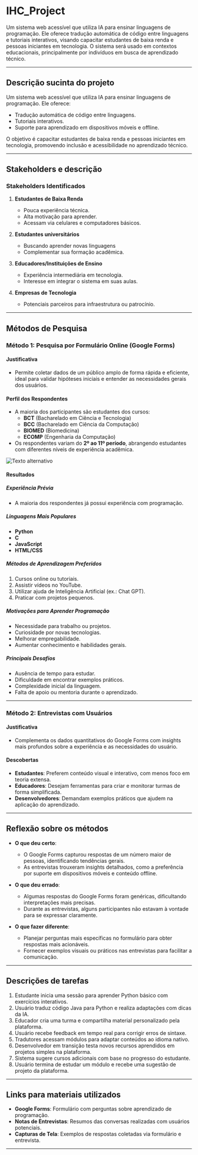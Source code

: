 # IHC_Project

Um sistema web acessível que utiliza IA para ensinar linguagens de programação. Ele oferece tradução automática de código entre linguagens e tutoriais interativos, visando capacitar estudantes de baixa renda e pessoas iniciantes em tecnologia. O sistema será usado em contextos educacionais, principalmente por indivíduos em busca de aprendizado técnico.

---

## Descrição sucinta do projeto

Um sistema web acessível que utiliza IA para ensinar linguagens de programação. Ele oferece:
- Tradução automática de código entre linguagens.
- Tutoriais interativos.
- Suporte para aprendizado em dispositivos móveis e offline.

O objetivo é capacitar estudantes de baixa renda e pessoas iniciantes em tecnologia, promovendo inclusão e acessibilidade no aprendizado técnico.

---

## Stakeholders e descrição

### **Stakeholders Identificados**
1. **Estudantes de Baixa Renda**  
   - Pouca experiência técnica.  
   - Alta motivação para aprender.  
   - Acessam via celulares e computadores básicos.
     
2. **Estudantes universitários**
   - Buscando aprender novas linguagens
   - Complementar sua formação acadêmica.
  
3. **Educadores/Instituições de Ensino**  
   - Experiência intermediária em tecnologia.  
   - Interesse em integrar o sistema em suas aulas.

4. **Empresas de Tecnologia**  
   - Potenciais parceiros para infraestrutura ou patrocínio.

---

## Métodos de Pesquisa

### **Método 1: Pesquisa por Formulário Online (Google Forms)**

#### **Justificativa**
- Permite coletar dados de um público amplo de forma rápida e eficiente, ideal para validar hipóteses iniciais e entender as necessidades gerais dos usuários.

#### **Perfil dos Respondentes**
- A maioria dos participantes são estudantes dos cursos:
  - **BCT** (Bacharelado em Ciência e Tecnologia)
  - **BCC** (Bacharelado em Ciência da Computação)
  - **BIOMED** (Biomedicina)
  - **ECOMP** (Engenharia da Computação)
- Os respondentes variam do **2º ao 11º período**, abrangendo estudantes com diferentes níveis de experiência acadêmica.

![Texto alternativo](../data/grafico_pizza_curso.png)

#### **Resultados**

##### **Experiência Prévia**
- A maioria dos respondentes já possui experiência com programação.

##### **Linguagens Mais Populares**
- **Python**
- **C**
- **JavaScript**
- **HTML/CSS**

##### **Métodos de Aprendizagem Preferidos**
1. Cursos online ou tutoriais.
2. Assistir vídeos no YouTube.
3. Utilizar ajuda de Inteligência Artificial (ex.: Chat GPT).
4. Praticar com projetos pequenos.

##### **Motivações para Aprender Programação**
- Necessidade para trabalho ou projetos.
- Curiosidade por novas tecnologias.
- Melhorar empregabilidade.
- Aumentar conhecimento e habilidades gerais.

##### **Principais Desafios**
- Ausência de tempo para estudar.
- Dificuldade em encontrar exemplos práticos.
- Complexidade inicial da linguagem.
- Falta de apoio ou mentoria durante o aprendizado.

---

### **Método 2: Entrevistas com Usuários**

#### **Justificativa**
- Complementa os dados quantitativos do Google Forms com insights mais profundos sobre a experiência e as necessidades do usuário.

#### **Descobertas**
- **Estudantes**: Preferem conteúdo visual e interativo, com menos foco em teoria extensa.
- **Educadores**: Desejam ferramentas para criar e monitorar turmas de forma simplificada.
- **Desenvolvedores**: Demandam exemplos práticos que ajudem na aplicação do aprendizado.

---

## Reflexão sobre os métodos

- **O que deu certo**:  
  - O Google Forms capturou respostas de um número maior de pessoas, identificando tendências gerais.
  - As entrevistas trouxeram insights detalhados, como a preferência por suporte em dispositivos móveis e conteúdo offline.

- **O que deu errado**:  
  - Algumas respostas do Google Forms foram genéricas, dificultando interpretações mais precisas.
  - Durante as entrevistas, alguns participantes não estavam à vontade para se expressar claramente.

- **O que fazer diferente**:  
  - Planejar perguntas mais específicas no formulário para obter respostas mais acionáveis.
  - Fornecer exemplos visuais ou práticos nas entrevistas para facilitar a comunicação.

---

## Descrições de tarefas

1. Estudante inicia uma sessão para aprender Python básico com exercícios interativos.  
2. Usuário traduz código Java para Python e realiza adaptações com dicas da IA.  
3. Educador cria uma turma e compartilha material personalizado pela plataforma.  
4. Usuário recebe feedback em tempo real para corrigir erros de sintaxe.  
5. Tradutores acessam módulos para adaptar conteúdos ao idioma nativo.  
6. Desenvolvedor em transição testa novos recursos aprendidos em projetos simples na plataforma.  
7. Sistema sugere cursos adicionais com base no progresso do estudante.  
8. Usuário termina de estudar um módulo e recebe uma sugestão de projeto da plataforma.

---

## Links para materiais utilizados

- **Google Forms**: Formulário com perguntas sobre aprendizado de programação.  
- **Notas de Entrevistas**: Resumos das conversas realizadas com usuários potenciais.  
- **Capturas de Tela**: Exemplos de respostas coletadas via formulário e entrevista.

---
